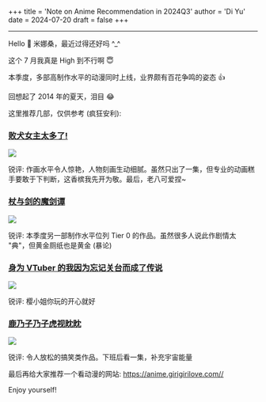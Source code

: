 +++
title = 'Note on Anime Recommendation in 2024Q3'
author = 'Di Yu'
date = 2024-07-20
draft = false
+++

---

Hello &#x1F44B; 米娜桑，最近过得还好吗 ^_^

这个 7 月我真是 High 到不行啊 &#x1F607;

本季度，多部高制作水平的动漫同时上线，业界颇有百花争鸣的姿态 &#x1F44D;

回想起了 2014 年的夏天，泪目 &#x1F602;

这里推荐几部，仅供参考 (疯狂安利):

### [败犬女主太多了!](https://anime.girigirilove.com/GV26006/)

![](https://anime.girigirilove.com/upload/vod/20240626-1/39830d60a6240369a6809a2a5c4039f3.webp)

锐评: 作画水平令人惊艳，人物刻画生动细腻。虽然只出了一集，但专业的动画糕手要敢于下判断，这香槟我先开为敬。最后，老八可爱捏~

### [杖与剑的魔剑谭](https://anime.girigirilove.com/GV25995/)

![](https://anime.girigirilove.com/upload/vod/20240626-1/8d73e49e879bceee8ccc6d0ceab9cce1.webp)

锐评: 本季度另一部制作水平位列 Tier 0 的作品。虽然很多人说此作剧情太 "典"，但黄金厕纸也是黄金 (暴论)

### [身为 VTuber 的我因为忘记关台而成了传说](https://anime.girigirilove.com/GV25999/)

![](https://anime.girigirilove.com/upload/vod/20240626-1/8388226dfd8a7559b051b0077c95ff17.webp)

锐评: 樱小姐你玩的开心就好

### [鹿乃子乃子虎视眈眈](https://anime.girigirilove.com/GV26012/s)

![](https://anime.girigirilove.com/upload/vod/20240626-1/cb28cf6ec3e215e29d4bef46ba446b55.webp)

锐评: 令人放松的搞笑类作品。下班后看一集，补充宇宙能量

最后再给大家推荐一个看动漫的网站: https://anime.girigirilove.com//

Enjoy yourself!